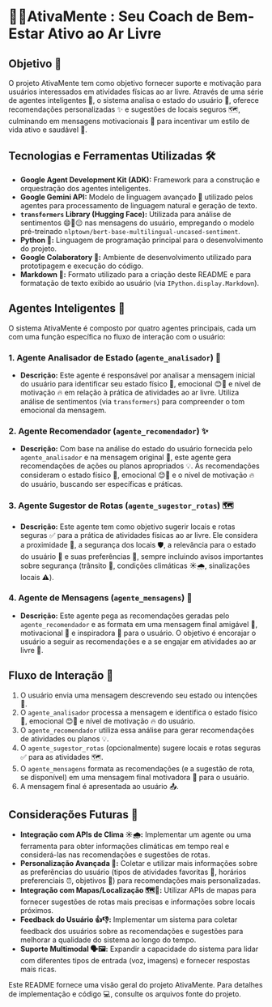 # 🏃🌳AtivaMente : Seu Coach de Bem-Estar Ativo ao Ar Livre

## Objetivo 🎯

O projeto AtivaMente tem como objetivo fornecer suporte e motivação para usuários interessados em atividades físicas ao ar livre. Através de uma série de agentes inteligentes 🧠, o sistema analisa o estado do usuário 🤔, oferece recomendações personalizadas ✨ e sugestões de locais seguros 🗺️, culminando em mensagens motivacionais 💪 para incentivar um estilo de vida ativo e saudável 🌱.

## Tecnologias e Ferramentas Utilizadas 🛠️

* **Google Agent Development Kit (ADK):** Framework para a construção e orquestração dos agentes inteligentes.
* **Google Gemini API:** Modelo de linguagem avançado 💬 utilizado pelos agentes para processamento de linguagem natural e geração de texto.
* **`transformers` Library (Hugging Face):** Utilizada para análise de sentimentos 😄🙁😐 nas mensagens do usuário, empregando o modelo pré-treinado `nlptown/bert-base-multilingual-uncased-sentiment`.
* **Python 🐍:** Linguagem de programação principal para o desenvolvimento do projeto.
* **Google Colaboratory 🧪:** Ambiente de desenvolvimento utilizado para prototipagem e execução do código.
* **Markdown 📝:** Formato utilizado para a criação deste README e para formatação de texto exibido ao usuário (via `IPython.display.Markdown`).

## Agentes Inteligentes 🤖

O sistema AtivaMente é composto por quatro agentes principais, cada um com uma função específica no fluxo de interação com o usuário:

### 1. Agente Analisador de Estado (`agente_analisador`) 🤔

* **Descrição:** Este agente é responsável por analisar a mensagem inicial do usuário para identificar seu estado físico 💪, emocional 😊🙁 e nível de motivação 🔥 em relação à prática de atividades ao ar livre. Utiliza análise de sentimentos (via `transformers`) para compreender o tom emocional da mensagem.

### 2. Agente Recomendador (`agente_recomendador`) ✨

* **Descrição:** Com base na análise do estado do usuário fornecida pelo `agente_analisador` e na mensagem original 💬, este agente gera recomendações de ações ou planos apropriados 💡. As recomendações consideram o estado físico 💪, emocional 😊🙁 e o nível de motivação 🔥 do usuário, buscando ser específicas e práticas.

### 3. Agente Sugestor de Rotas (`agente_sugestor_rotas`) 🗺️

* **Descrição:** Este agente tem como objetivo sugerir locais e rotas seguras ✅ para a prática de atividades físicas ao ar livre. Ele considera a proximidade 📍, a segurança dos locais 🛡️, a relevância para o estado do usuário 🤔 e suas preferências 💖, sempre incluindo avisos importantes sobre segurança (trânsito 🚦, condições climáticas ☀️🌧️, sinalizações locais ⚠️).


### 4. Agente de Mensagens (`agente_mensagens`) 💪

* **Descrição:** Este agente pega as recomendações geradas pelo `agente_recomendador` e as formata em uma mensagem final amigável 🤗, motivacional 🎉 e inspiradora 🌟 para o usuário. O objetivo é encorajar o usuário a seguir as recomendações e a se engajar em atividades ao ar livre 🌱.


## Fluxo de Interação 🔄

1.  O usuário envia uma mensagem descrevendo seu estado ou intenções 💬.
2.  O `agente_analisador` processa a mensagem e identifica o estado físico 💪, emocional 😊🙁 e nível de motivação 🔥 do usuário.
3.  O `agente_recomendador` utiliza essa análise para gerar recomendações de atividades ou planos 💡.
4.  O `agente_sugestor_rotas` (opcionalmente) sugere locais e rotas seguras ✅ para as atividades 🗺️.
5.  O `agente_mensagens` formata as recomendações (e a sugestão de rota, se disponível) em uma mensagem final motivadora 🎉 para o usuário.
6.  A mensagem final é apresentada ao usuário 📤.

## Considerações Futuras 🚀

* **Integração com APIs de Clima ☀️🌧️:** Implementar um agente ou uma ferramenta para obter informações climáticas em tempo real e considerá-las nas recomendações e sugestões de rotas.
* **Personalização Avançada 👤:** Coletar e utilizar mais informações sobre as preferências do usuário (tipos de atividades favoritas 💖, horários preferenciais ⏰, objetivos 🎯) para recomendações mais personalizadas.
* **Integração com Mapas/Localização 🗺️📍:** Utilizar APIs de mapas para fornecer sugestões de rotas mais precisas e informações sobre locais próximos.
* **Feedback do Usuário 👍👎:** Implementar um sistema para coletar feedback dos usuários sobre as recomendações e sugestões para melhorar a qualidade do sistema ao longo do tempo.
* **Suporte Multimodal 🗣️🖼️:** Expandir a capacidade do sistema para lidar com diferentes tipos de entrada (voz, imagens) e fornecer respostas mais ricas.

Este README fornece uma visão geral do projeto AtivaMente. Para detalhes de implementação e código 💻, consulte os arquivos fonte do projeto.